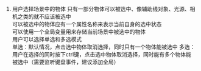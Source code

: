 1. 用户选择场景中的物体
    只有一部分物体可以被选中、像辅助线对象、光源、相机之类的就不应该被选中  
    可以被选中的物体应有一个属性名称来表示当前自身的选中状态  
    可以使用一个全局变量用来存储当前场景中被选中的物体    
    用户可以选择单选和多选模式  
    单选：默认情况，点击选中物体取消选择，同时只有一个物体能被选中
    多选：用户在选择的同时按下ctrl键，点击选中物体取消选择，同时能有多个物体能被选中（需要监听键盘事件，建议添加全局）